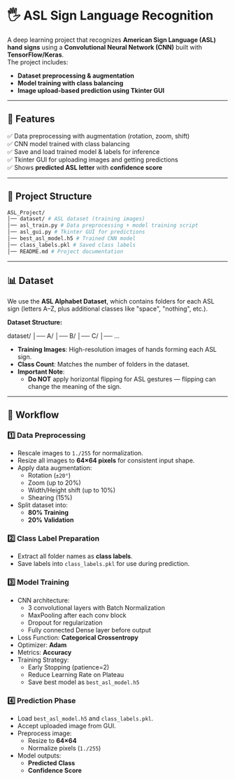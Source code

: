 # 🖐 ASL Sign Language Recognition

A deep learning project that recognizes **American Sign Language (ASL) hand signs** using a **Convolutional Neural Network (CNN)** built with **TensorFlow/Keras**.  
The project includes:
- **Dataset preprocessing & augmentation**
- **Model training with class balancing**
- **Image upload-based prediction using Tkinter GUI**

---

## 📌 Features
✅ Data preprocessing with augmentation (rotation, zoom, shift)  
✅ CNN model trained with class balancing  
✅ Save and load trained model & labels for inference  
✅ Tkinter GUI for uploading images and getting predictions  
✅ Shows **predicted ASL letter** with **confidence score**

---

## 📂 Project Structure
```bash
ASL_Project/
│── dataset/ # ASL dataset (training images)
│── asl_train.py # Data preprocessing + model training script
│── asl_gui.py # Tkinter GUI for predictions
│── best_asl_model.h5 # Trained CNN model
│── class_labels.pkl # Saved class labels
│── README.md # Project documentation
```
---


## 📊 Dataset
We use the **ASL Alphabet Dataset**, which contains folders for each ASL sign (letters A–Z, plus additional classes like "space", "nothing", etc.).

**Dataset Structure:**


dataset/
│── A/
│── B/
│── C/
│── ...
- **Training Images**: High-resolution images of hands forming each ASL sign.
- **Class Count**: Matches the number of folders in the dataset.
- **Important Note**:  
  - **Do NOT** apply horizontal flipping for ASL gestures — flipping can change the meaning of the sign.

---

## 🔄 Workflow

### **1️⃣ Data Preprocessing**
- Rescale images to `1./255` for normalization.
- Resize all images to **64×64 pixels** for consistent input shape.
- Apply data augmentation:
  - Rotation (`±20°`)
  - Zoom (up to 20%)
  - Width/Height shift (up to 10%)
  - Shearing (15%)
- Split dataset into:
  - **80% Training**
  - **20% Validation**

### **2️⃣ Class Label Preparation**
- Extract all folder names as **class labels**.
- Save labels into `class_labels.pkl` for use during prediction.

### **3️⃣ Model Training**
- CNN architecture:
  - 3 convolutional layers with Batch Normalization
  - MaxPooling after each conv block
  - Dropout for regularization
  - Fully connected Dense layer before output
- Loss Function: **Categorical Crossentropy**
- Optimizer: **Adam**
- Metrics: **Accuracy**
- Training Strategy:
  - Early Stopping (patience=2)
  - Reduce Learning Rate on Plateau
  - Save best model as `best_asl_model.h5`

### **4️⃣ Prediction Phase**
- Load `best_asl_model.h5` and `class_labels.pkl`.
- Accept uploaded image from GUI.
- Preprocess image:
  - Resize to **64×64**
  - Normalize pixels (`1./255`)
- Model outputs:
  - **Predicted Class**
  - **Confidence Score**








